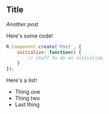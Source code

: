 Title
-----

*Another post*

Here's some code!

```js
R.Component.create('Post', {
    initialize: function() {
        // stuff to do on initialize
    }
});
```

Here's a list!

 - Thing one
 - Thing two
 - Last thing
